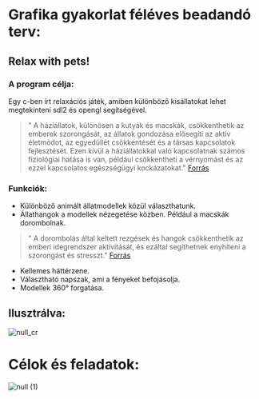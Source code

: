 # Grafika gyakorlat féléves beadandó terv:
## Relax with pets!

### A program célja:
Egy c-ben írt relaxációs játék, amiben különböző kisállatokat lehet megtekinteni sdl2 és opengl segítségével.
> " A háziállatok, különösen a kutyák és macskák, csökkenthetik az emberek szorongását, az állatok gondozása elősegíti az aktív életmódot, az egyedüllét csökkentését és  a társas kapcsolatok fejlesztését. Ezen kívül a háziállatokkal való kapcsolatnak számos fiziológiai hatása is van, például csökkentheti a vérnyomást és az ezzel  kapcsolatos egészségügyi kockázatokat." [Forrás](https://newsinhealth.nih.gov/2018/02/power-pets)

### Funkciók:
- Különböző animált állatmodellek közül választhatunk.
- Állathangok a modellek nézegetése közben. Például a macskák dorombolnak.
>  " A dorombolás által keltett rezgések és hangok csökkenthetik az emberi idegrendszer aktivitását, és ezáltal segíthetnek enyhíteni a szorongást és stresszt." [Forrás](https://archiecat.com/cat-purring-benefits/)
- Kellemes háttérzene.
- Választható napszak, ami a fényeket befojásolja.
- Modellek 360° forgatása.

## Ilusztrálva:
![null_cr](https://user-images.githubusercontent.com/15244649/234325775-7a31fd5a-cba0-4b49-9b7a-8157849109e2.png)


# Célok és feladatok:


![null (1)](https://user-images.githubusercontent.com/15244649/234956001-35f1fd23-9e13-4857-b6d6-6ed6d3d6715d.png)
